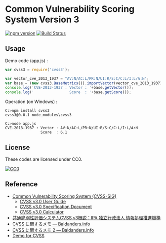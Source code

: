 # Common Vulnerability Scoring System Version 3

[![npm version](https://badge.fury.io/js/cvss3.svg)](http://badge.fury.io/js/cvss3)
[![Build Status](https://travis-ci.org/spiegel-im-spiegel/cvss3.svg)](https://travis-ci.org/spiegel-im-spiegel/cvss3)

## Usage

Demo code (app.js) :

```javascript:app.js
var cvss3 = require('cvss3');

var vector_cve_2013_1937 = "AV:N/AC:L/PR:N/UI:R/S:C/C:L/I:L/A:N";
var base = (new cvss3.BaseMetrics()).importVector(vector_cve_2013_1937);
console.log('CVE-2013-1937 : Vector : '+base.getVector());
console.log('                Score  : '+base.getScore());
```

Operation (on Windows) :

```shell
C:>npm install cvss3
cvss3@0.0.1 node_modules\cvss3

C:>node app.js
CVE-2013-1937 : Vector : AV:N/AC:L/PR:N/UI:R/S:C/C:L/I:L/A:N
                Score  : 6.1
```

## License

These codes are licensed under CC0.

[![CC0](http://i.creativecommons.org/p/zero/1.0/88x31.png "CC0")](http://creativecommons.org/publicdomain/zero/1.0/deed.ja)

## Reference

- [Common Vulnerability Scoring System (CVSS-SIG)](http://www.first.org/cvss)
    - [CVSS v3.0 User Guide](http://www.first.org/cvss/user-guide)
    - [CVSS v3.0 Specification Document](http://www.first.org/cvss/specification-document)
    - [CVSS v3.0 Calculator](http://www.first.org/cvss/calculator/3.0)
- [共通脆弱性評価システムCVSS v3概説：IPA 独立行政法人 情報処理推進機構](http://www.ipa.go.jp/security/vuln/CVSSv3.html)
- [CVSS に関するメモ — Baldanders.info](http://www.baldanders.info/spiegel/log2/000290.shtml)
- [CVSS に関するメモ 2 — Baldanders.info](http://www.baldanders.info/spiegel/log2/000334.shtml)
- [Demo for CVSS](http://www.baldanders.info/spiegel/archive/cvss/cvss2.html)
